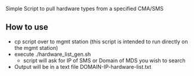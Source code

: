 Simple Script to pull hardware types from a specified CMA/SMS



## How to use ##
 - cp script over to mgmt station (this script is intended to run directly on the mgmt station)
 - execute ./hardware_list_gen.sh
    - script will ask for IP of SMS or Domain of MDS you wish to search
 - Output will be in a text file DOMAIN-IP-hardware-list.txt
